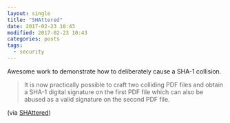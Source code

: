 ```yaml
---
layout: single
title: "SHAttered"
date: 2017-02-23 10:43
modified: 2017-02-23 10:43
categories: posts
tags:
  - security
---
```


Awesome work to demonstrate how to deliberately cause a SHA-1 collision.

> It is now practically possible to craft two colliding PDF files and obtain a
SHA-1 digital signature on the first PDF file which can also be abused as a
valid signature on the second PDF file.

(via [SHAttered](http://shattered.it/))

